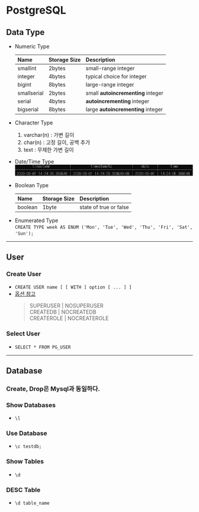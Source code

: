 # PostgreSQL

## Data Type

- Numeric Type

  | Name        | Storage Size | Description                        |
  | ----------- | ------------ | ---------------------------------- |
  | smallint    | 2bytes       | small-range integer                |
  | integer     | 4bytes       | typical choice for integer         |
  | bigint      | 8bytes       | large-range integer                |
  | smallserial | 2bytes       | small **autoincrementing** integer |
  | serial      | 4bytes       | **autoincrementing** integer       |
  | bigserial   | 8bytes       | large **autoincrementing** integer |

- Character Type

  1. varchar(n) : 가변 길이
  1. char(n) : 고정 길이, 공백 추가
  1. text : 무제한 가변 길이

- Date/Time Type  
  ![datetime](https://github.com/PAPION93/TIL/blob/master/img/psql-datetype.png)

- Boolean Type

  | Name    | Storage Size | Description            |
  | ------- | ------------ | ---------------------- |
  | boolean | 1byte        | state of true or false |

- Enumerated Type  
  `CREATE TYPE week AS ENUM ('Mon', 'Tue', 'Wed', 'Thu', 'Fri', 'Sat', 'Sun');`

---

## User

### Create User

- `CREATE USER name [ [ WITH ] option [ ... ] ]`
- [옵션 참고](https://www.postgresql.org/docs/9.6/sql-createuser.html)
  > SUPERUSER | NOSUPERUSER  
  > CREATEDB | NOCREATEDB  
  > CREATEROLE | NOCREATEROLE

### Select User

- `SELECT * FROM PG_USER`

---

## Database

### Create, Drop은 Mysql과 동일하다.

### Show Databases

- `\l`

### Use Database

- `\c testdb;`

### Show Tables

- `\d`

### DESC Table

- `\d table_name`

